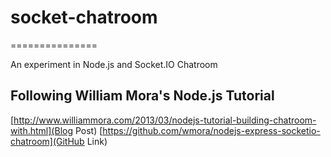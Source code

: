 # socket-chatroom
===============

An experiment in Node.js and Socket.IO Chatroom

## Following William Mora's Node.js Tutorial
[http://www.williammora.com/2013/03/nodejs-tutorial-building-chatroom-with.html](Blog Post)
[https://github.com/wmora/nodejs-express-socketio-chatroom](GitHub Link)

